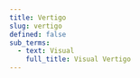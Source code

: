 ```yaml
---
title: Vertigo
slug: vertigo
defined: false
sub_terms:
  - text: Visual
    full_title: Visual Vertigo
---
```

